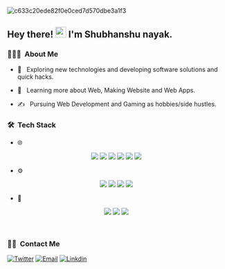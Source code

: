 
![c633c20ede82f0e0ced7d570dbe3a1f3](https://cdn.dribbble.com/users/1019864/screenshots/3079099/codeloop.gif)

  

<h2> Hey there! <img  src="https://media.giphy.com/media/hvRJCLFzcasrR4ia7z/giphy.gif"  width="25px"> I'm Shubhanshu nayak.</h2>

  

<h3> 👨🏻‍💻 &nbsp;About Me </h3>

  

- 🤔 &nbsp; Exploring new technologies and developing software solutions and quick hacks.

- 🌱 &nbsp; Learning more about Web, Making Website and Web Apps.

- ✍️ &nbsp; Pursuing Web Development and Gaming as hobbies/side hustles.

  

<h3> 🛠 &nbsp;Tech Stack</h3>

  

- 🌐 &nbsp; 

<p align="center">
<img src="https://img.shields.io/badge/html5-%23E34F26.svg?style=for-the-badge&logo=html5&logoColor=white">
<img src="https://img.shields.io/badge/javascript-%23323330.svg?style=for-the-badge&logo=javascript&logoColor=%23F7DF1E">
<img src="https://img.shields.io/badge/react-%2320232a.svg?style=for-the-badge&logo=react&logoColor=%2361DAFB">
<img src="https://img.shields.io/badge/redux-%23593d88.svg?style=for-the-badge&logo=redux&logoColor=white">
<img src="https://img.shields.io/badge/tailwindcss-%2338B2AC.svg?style=for-the-badge&logo=tailwind-css&logoColor=white">
<img src="https://img.shields.io/badge/bootstrap-%23563D7C.svg?style=for-the-badge&logo=bootstrap&logoColor=white">
</p>
  

- ⚙️ &nbsp;


<p align="center">
<img src="https://img.shields.io/badge/node.js-6DA55F?style=for-the-badge&logo=node.js&logoColor=white">
<img src="https://img.shields.io/badge/express.js-%23404d59.svg?style=for-the-badge&logo=express&logoColor=%2361DAFB">
<img src="https://img.shields.io/badge/JWT-black?style=for-the-badge&logo=JSON%20web%20tokens">
<img src="https://img.shields.io/badge/MongoDB-%234ea94b.svg?style=for-the-badge&logo=mongodb&logoColor=white">
</p>

- 🔧 &nbsp;
<p align="center">
<img src="https://img.shields.io/badge/git-%23F05033.svg?style=for-the-badge&logo=git&logoColor=white">
<img src="https://img.shields.io/badge/github-%23121011.svg?style=for-the-badge&logo=github&logoColor=white">
<img src="https://img.shields.io/badge/vercel-%23000000.svg?style=for-the-badge&logo=vercel&logoColor=white">
</p>
<br/>

<h3> 🤝🏻 &nbsp;Contact Me </h3>

<p  align="flex center">

<a  href="https://twitter.com/irl_introvert06"><img  alt="Twitter"  src="https://img.shields.io/badge/Twitter-irl_introvert06-blue?style=flat-square&logo=twitter"></a>
<a  href="mailto:nayakshubhanshu69@gmail.com"><img  alt="Email"  src="https://img.shields.io/badge/Email-nayakshubhanshu69@gmail.com-blue?style=flat-square&logo=gmail"></a>
<a href="https://www.linkedin.com/in/shubhanshu-nayak-9332562a4"><img alt="Linkdin" src="https://img.shields.io/badge/LinkedIn-Shubhanshu Nayak-blue?"></a>
</p>
